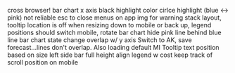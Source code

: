 cross browser!
bar chart x axis black
highlight color cirlce highlight (blue <-> pink) not reliable
esc to close menus
on app img for warning
stack layout, tooltip location is off
when resizing down to mobile or back up, legend positions should switch
mobile, rotate bar chart
hide pink line behind blue line
bar chart state change overlap w/ y axis
Switch to AK, save forecast...lines don't overlap. Also loading default MI
Tooltip text position based on size
left side bar full height
align legend w cost
keep track of scroll position on mobile


